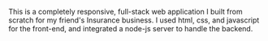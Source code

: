 This is a completely responsive, full-stack web application I built from scratch for my friend's Insurance business.
I used html, css, and javascript for the front-end, and integrated a node-js server to handle the backend.  

